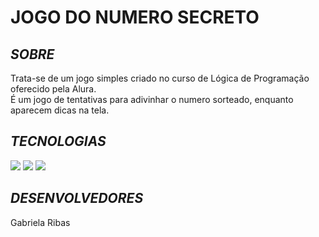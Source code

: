 # **JOGO DO NUMERO SECRETO**

## *SOBRE*

Trata-se de um jogo simples criado no curso de Lógica de Programação oferecido pela Alura.  
É um jogo de tentativas para adivinhar o numero sorteado, enquanto aparecem dicas na tela. 

## *TECNOLOGIAS*

<div>
  <img src="https://img.shields.io/badge/HTML-239120?style=for-the-badge&logo=html5&logoColor=white">
  <img src="https://img.shields.io/badge/CSS-239120?&style=for-the-badge&logo=css3&logoColor=white">
  <img src="https://img.shields.io/badge/JavaScript-F7DF1E?style=for-the-badge&logo=javascript&logoColor=black">
</div>

## *DESENVOLVEDORES*
Gabriela Ribas
